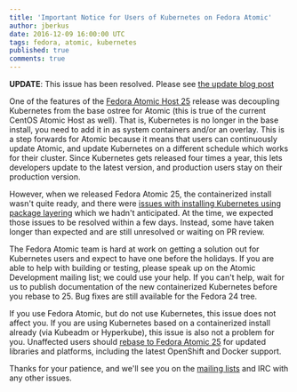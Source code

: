 ```yaml
---
title: 'Important Notice for Users of Kubernetes on Fedora Atomic'
author: jberkus
date: 2016-12-09 16:00:00 UTC
tags: fedora, atomic, kubernetes
published: true
comments: true
---
```


**UPDATE**: This issue has been resolved.  Please see [the update blog post]()

One of the features of the [Fedora Atomic Host 25](/blog/2016/11/fedora-atomic-25-released/)
release was decoupling Kubernetes
from the base ostree for Atomic (this is true of the current CentOS Atomic Host
as well).  That is, Kubernetes is no longer in the base install, you need to
add it in as system containers and/or an overlay.  This is a step forwards for
Atomic because it means that users can continuously update Atomic, and update
Kubernetes on a different schedule which works for their cluster.  Since Kubernetes
gets released four times a year, this lets developers update to the latest
version, and production users stay on their production version.

However, when we released Fedora Atomic 25, the containerized install wasn't
quite ready, and there were [issues with installing Kubernetes using package
layering](https://github.com/projectatomic/rpm-ostree/issues/462)
which we hadn't anticipated.  At the time, we expected those issues to
be resolved within a few days.  Instead, some have taken longer than expected
and are still unresolved or waiting on PR review.

The Fedora Atomic team is hard at work on getting a solution out for Kubernetes
users and expect to have one before the holidays.  If you are able to help with
building or testing, please speak up on the Atomic Development mailing list; we
could use your help.  If you can't help, wait for us to publish documentation
of the new containerized Kubernetes before you rebase to 25.  Bug fixes are
still available for the Fedora 24 tree.

If you use Fedora Atomic, but do not use Kubernetes, this issue does not affect
you.  If you are using Kubernetes based on a containerized install already
(via Kubeadm or Hyperkube), this issue is also not a problem for you.  Unaffected
users should [rebase to Fedora Atomic 25](blog/2016/11/fedora-atomic-25-released/)
for updated libraries and platforms,
including the latest OpenShift and Docker support.

Thanks for your patience, and we'll see you on the
[mailing lists](https://lists.projectatomic.io/mailman/listinfo/atomic) and IRC with
any other issues.
